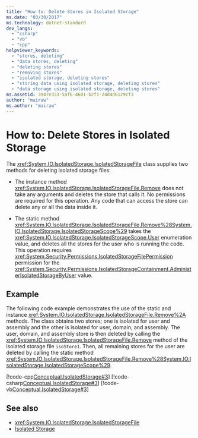 ```yaml
---
title: "How to: Delete Stores in Isolated Storage"
ms.date: "03/30/2017"
ms.technology: dotnet-standard
dev_langs: 
  - "csharp"
  - "vb"
  - "cpp"
helpviewer_keywords: 
  - "stores, deleting"
  - "data stores, deleting"
  - "deleting stores"
  - "removing stores"
  - "isolated storage, deleting stores"
  - "storing data using isolated storage, deleting stores"
  - "data storage using isolated storage, deleting stores"
ms.assetid: 3947e333-5af6-4601-b2f1-24d4d6129cf3
author: "mairaw"
ms.author: "mairaw"
---
```

# How to: Delete Stores in Isolated Storage
The <xref:System.IO.IsolatedStorage.IsolatedStorageFile> class supplies two methods for deleting isolated storage files:  
  
-   The instance method <xref:System.IO.IsolatedStorage.IsolatedStorageFile.Remove> does not take any arguments and deletes the store that calls it. No permissions are required for this operation. Any code that can access the store can delete any or all the data inside it.  
  
-   The static method <xref:System.IO.IsolatedStorage.IsolatedStorageFile.Remove%28System.IO.IsolatedStorage.IsolatedStorageScope%29> takes the <xref:System.IO.IsolatedStorage.IsolatedStorageScope.User> enumeration value, and deletes all the stores for the user who is running the code. This operation requires <xref:System.Security.Permissions.IsolatedStorageFilePermission> permission for the <xref:System.Security.Permissions.IsolatedStorageContainment.AdministerIsolatedStorageByUser> value.  
  
## Example  
 The following code example demonstrates the use of the static and instance <xref:System.IO.IsolatedStorage.IsolatedStorageFile.Remove%2A> methods. The class obtains two stores; one is isolated for user and assembly and the other is isolated for user, domain, and assembly. The user, domain, and assembly store is then deleted by calling the <xref:System.IO.IsolatedStorage.IsolatedStorageFile.Remove> method of the isolated storage file  `isoStore1`. Then, all remaining stores for the user are deleted by calling the static method <xref:System.IO.IsolatedStorage.IsolatedStorageFile.Remove%28System.IO.IsolatedStorage.IsolatedStorageScope%29>.  
  
 [!code-cpp[Conceptual.IsolatedStorage#3](../../../samples/snippets/cpp/VS_Snippets_CLR/conceptual.isolatedstorage/cpp/source3.cpp#3)]
 [!code-csharp[Conceptual.IsolatedStorage#3](../../../samples/snippets/csharp/VS_Snippets_CLR/conceptual.isolatedstorage/cs/source3.cs#3)]
 [!code-vb[Conceptual.IsolatedStorage#3](../../../samples/snippets/visualbasic/VS_Snippets_CLR/conceptual.isolatedstorage/vb/source3.vb#3)]  
  
## See also

- <xref:System.IO.IsolatedStorage.IsolatedStorageFile>  
- [Isolated Storage](../../../docs/standard/io/isolated-storage.md)
